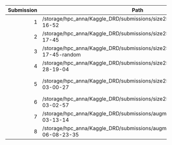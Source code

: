 | Submission | Path | Validation | Leaderboard | Comment |
| ---------: | ---- | ---------- | ----------- | ------- |
|1|/storage/hpc_anna/Kaggle_DRD/submissions/size256/minimal/2015-05-27-16-52|0.068|0.07967||
|2|/storage/hpc_anna/Kaggle_DRD/submissions/size256/minimal/2015-05-27-17-45|0.078|0.06259|batch size 128|
|3|/storage/hpc_anna/Kaggle_DRD/submissions/size256/minimal/2015-05-27-17-45-random||0.00966||
|4|/storage/hpc_anna/Kaggle_DRD/submissions/size256/onehidden/2015-05-28-19-04|0.1342|0.13179||
|5|/storage/hpc_anna/Kaggle_DRD/submissions/size256/firstborn/2015-06-03-00-27|0.14|0.12295|batch size 128 lr = 0.001|
|6|/storage/hpc_anna/Kaggle_DRD/submissions/size256/onehidden/2015-06-03-02-57|0.1471|0.14082||
|7|/storage/hpc_anna/Kaggle_DRD/submissions/augm256/onehidden/2015-06-03-13-14|0.05|0.04542||
|8|/storage/hpc_anna/Kaggle_DRD/submissions/augm256/onehiddenpool/2015-06-08-23-35|0.09|0.08|lr = 1e-6|
